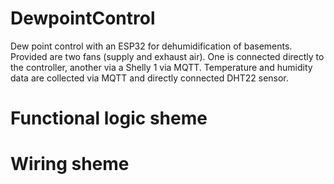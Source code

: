 # DewpointControl
Dew point control with an ESP32 for dehumidification of basements. Provided are two fans (supply and exhaust air). One is connected directly to the controller, another via a Shelly 1 via MQTT. Temperature and humidity data are collected via MQTT and directly connected DHT22 sensor.

# Functional logic sheme

# Wiring sheme
